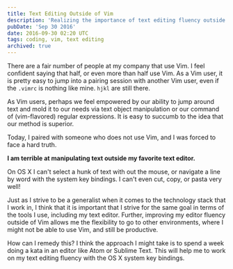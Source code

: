 ```yaml
---
title: Text Editing Outside of Vim
description: 'Realizing the importance of text editing fluency outside your favorite editor - being a generalist with tools too.'
pubDate: 'Sep 30 2016'
date: 2016-09-30 02:20 UTC
tags: coding, vim, text editing
archived: true
---
```


There are a fair number of people at my company that use Vim. I feel confident saying that half, or even more than half use Vim. As a Vim user, it is pretty easy to jump into a pairing session with another Vim user, even if the `.vimrc` is nothing like mine. `hjkl` are still there.

As Vim users, perhaps we feel empowered by our ability to jump around text and mold it to our needs via text object manipulation or our command of (vim-flavored) regular expressions. It is easy to succumb to the idea that our method is superior.

Today, I paired with someone who does not use Vim, and I was forced to face a hard truth.

**I am terrible at manipulating text outside my favorite text editor.**

On OS X I can't select a hunk of text with out the mouse, or navigate a line by word with the system key bindings. I can't even cut, copy, or pasta very well!

Just as I strive to be a generalist when it comes to the technology stack that I work in, I think that it is important that I strive for the same goal in terms of the tools I use, including my text editor. Further, improving my editor fluency outside of Vim allows me the flexibility to go to other environments, where I might not be able to use Vim, and still be productive.

How can I remedy this? I think the approach I might take is to spend a week doing a kata in an editor like Atom or Sublime Text. This will help me to work on my text editing fluency with the OS X system key bindings.
